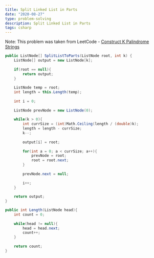 ```yaml
---
title: Split Linked List in Parts
date: "2020-08-27"
type: problem-solving
description: Split Linked List in Parts
tags: csharp
---
```


Note: This problem was taken from LeetCode - [Construct K Palindrome Strings](https://leetcode.com/problems/split-linked-list-in-parts/)

```csharp
public ListNode[] SplitListToParts(ListNode root, int k) {
	ListNode[] output = new ListNode[k];
	
	if(root == null){
		return output;
	}
	
	ListNode temp = root;
	int length = this.Length(temp);
	
	int i = 0;
	
	ListNode prevNode = new ListNode(0);
	
	while(k > 0){
		int currSize = (int)Math.Ceiling(length / (double)k);
		length = length - currSize;
		k--;
		
		output[i] = root;
		
		for(int a = 0; a < currSize; a++){
			prevNode = root;
			root = root.next;
		}
		
		prevNode.next = null;
		
		i++;
	}
	
	return output;
}

public int Length(ListNode head){
	int count = 0;
	
	while(head != null){
		head = head.next;
		count++;
	}
	
	return count;
}
```
